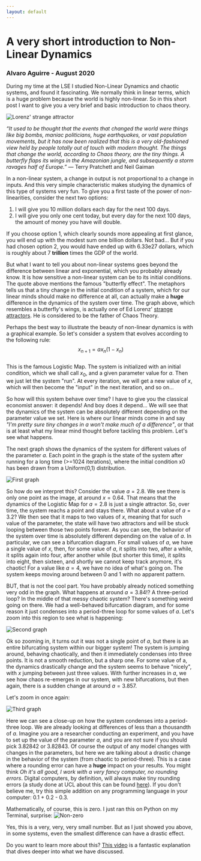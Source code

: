```yaml
---
layout: default
---
```


# A very short introduction to Non-Linear Dynamics

### Alvaro Aguirre - August 2020

During my time at the LSE I studied Non-Linear Dynamics and chaotic systems, and found it fascinating. We normally think in linear terms, which is a huge problem because the world is highly non-linear. So in this short post I want to give you a very brief and basic introduction to chaos theory.

![Lorenz' strange attractor](https://user-images.githubusercontent.com/29491896/73464959-951b8780-4377-11ea-9705-a746c01f4d52.png)

_“It used to be thought that the events that changed the world were things like big bombs, maniac politicians, huge earthquakes, or vast population movements, but it has now been realized that this is a very old-fashioned view held by people totally out of touch with modern thought. The things that change the world, according to Chaos theory, are the tiny things. A butterfly flaps its wings in the Amazonian jungle, and subsequently a storm ravages half of Europe.”_ 
— Terry Pratchett and Neil Gaiman

In a non-linear system, a change in output is not proportional to a change in inputs. And this very simple characteristic makes studying the dynamics of this type of systems very fun. To give you a first taste of the power of non-linearities, consider the next two options:

1) I will give you 10 million dollars each day for the next 100 days.
2) I will give you only one cent today, but every day for the next 100 days, the amount of money you have will double.

If you choose option 1, which clearly sounds more appealing at first glance, you will end up with the modest sum one billion dollars. Not bad... But if you had chosen option 2, you would have ended up with 6.33e27 dollars, which is roughly about 7 **trillion** times the GDP of the world. 

But what I want to tell you about non-linear systems goes beyond the difference between linear and exponential, which you probably already know. It is how sensitive a non-linear system can be to its initial conditions. The quote above mentions the famous "butterfly effect". The metaphors tells us that a tiny change in the initial condition of a system, which for our linear minds should make no difference at all, can actually make a **huge** difference in the dynamics of the system over time. The graph above, which resembles a butterfly's wings, is actually one of Ed Lorenz' [strange attractors](https://en.wikipedia.org/wiki/Lorenz_system). He is considered to be the father of Chaos Theory. 

Perhaps the best way to illustrate the beauty of non-linear dynamics is with a graphical example. So let's consider a system that evolves according to the following rule:  
$$x_{n+1} = a x_n (1-x_n)$$  
This is the famous Logistic Map. The system is initialized with an initial condition, which we shall call $x_0$, and a given parameter value for $a$. Then we just let the system "run". At every iteration, we will get a new value of $x$, which will then become the "input" in the next iteration, and so on...

So how will this system behave over time? I have to give you the classical economist answer: it depends! And boy does it depend... We will see that the dynamics of the system can be absolutely different depending on the parameter value we set. Here is where our linear minds come in and say _"I'm pretty sure tiny changes in a won't make much of a difference"_, or that is at least what my linear mind thought before tackling this problem. Let's see what happens.

The next graph shows the dynamics of the system for different values of the parameter $a$. Each point in the graph is the state of the system after running for a long time (>=1024 iterations), where the initial condition x0 has been drawn from a Uniform(0,1) distribution. 

![First graph](https://user-images.githubusercontent.com/29491896/73464369-b760d580-4376-11ea-9336-2872ac243a18.png) 

So how do we interpret this? Consider the value $a = 2.8$. We see there is only one point as the image, at around $x = 0.64$. That means that the dynamics of the Logistic Map for $a = 2.8$ is just a single attractor. So, over time, the system reachs a point and stays there. What about a value of $a = 3.2$? We then see that it maps to two values of $x$, meaning that for such value of the parameter, the state will have two attractors and will be stuck looping between those two points forever. As you can see, the behavior of the system over time is absolutely different depending on the value of $a$. In particular, we can see a bifurcation diagram. For small values of $a$, we have a single value of $x$, then, for some value of $a$, it splits into two, after a while, it splits again into four, after another while (but shorter this time), it splits into eight, then sixteen, and shortly we cannot keep track anymore, it's chaotic! For a value like $a = 4$, we have no idea of what's going on. The system keeps moving around between 0 and 1 with no apparent pattern. 

BUT, that is not the cool part. You have probably already noticed something very odd in the graph. What happens at around $a = 3.84$!? A three-period loop? In the middle of that messy chaotic system? There's something weird going on there. We had a well-behaved bifurcation diagram, and for some reason it just condenses into a period-three loop for some values of $a$. Let's zoom into this region to see what is happening:

![Second graph](https://user-images.githubusercontent.com/29491896/73464370-b7f96c00-4376-11ea-96ea-b1c76e113057.png)

Ok so zooming in, it turns out it was not a single point of $a$, but there is an entire bifurcating system within our bigger system! The system is jumping around, behaving chaotically, and then it immediately condenses into three points. It is not a smooth reduction, but a sharp one. For some value of a, the dynamics drastically change and the system seems to behave "nicely", with $x$ jumping between just three values. With further increases in $a$, we see how chaos re-emerges in our system, with new bifurcations, but then again, there is a sudden change at around $a = 3.857$. 

Let's zoom in once again:

![Third graph](https://user-images.githubusercontent.com/29491896/73464371-b7f96c00-4376-11ea-86b2-a7a3dc37c0da.png)

Here we can see a close-up on how the system condenses into a period-three loop. We are already looking at differences of less than a thousandth of $a$. Imagine you are a researcher conducting an experiment, and you have to set up the value of the parameter $a$, and you are not sure if you should pick 3.82842 or 3.82843. Of course the output of any model changes with changes in the parameters, but here we are talking about a drastic change in the behavior of the system (from chaotic to period-three). This is a case where a rounding error can have a **huge** impact on your results. You might think _Oh it's all good, I work with a very fancy computer, no rounding errors_. Digital computers, by definition, will always make tiny rounding errors (a study done at UCL about this can be found [here](https://www.ucl.ac.uk/news/2019/sep/numbers-limit-how-accurately-digital-computers-model-chaos)). If you don't believe me, try this simple addition on any programming language in your computer: 0.1 + 0.2 - 0.3.

Mathematically, of course, this is zero. I just ran this on Python on my Terminal, surprise: ![Non-zero](https://user-images.githubusercontent.com/29491896/73473383-930bf580-4384-11ea-8f7e-876261d63709.png)

Yes, this is a very, very, very small number. But as I just showed you above, in some systems, even the smallest difference can have a drastic effect.

Do you want to learn more about this? [This video](https://www.youtube.com/watch?v=ovJcsL7vyrk) is a fantastic explanation that dives deeper into what we have discussed.